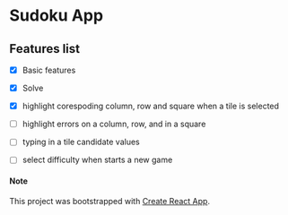 # Sudoku App

## Features list
 - [x] Basic features
 - [x] Solve
 - [x] highlight corespoding column, row and square when a tile is selected
 - [ ] highlight errors on a column, row, and in a square
 - [ ] typing in a tile candidate values
 - [ ] select difficulty when starts a new game 



#### Note
This project was bootstrapped with [Create React App](https://github.com/facebookincubator/create-react-app).